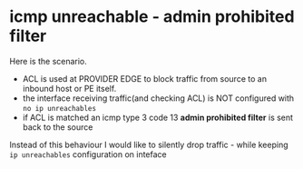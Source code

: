 # icmp unreachable - admin prohibited filter


Here is the scenario.

* ACL is used at PROVIDER EDGE to block traffic from source to an inbound host or PE itself.
* the interface receiving traffic(and checking ACL) is NOT configured with ```no ip unreachables```
* if ACL is matched an icmp type 3 code 13 **admin prohibited filter** is sent back to the source

Instead of this behaviour I would like to silently drop traffic - while keeping ```ip unreachables``` configuration on inteface




